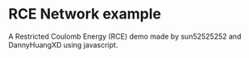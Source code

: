 # RCE Network example
A Restricted Coulomb Energy (RCE) demo made by sun52525252 and DannyHuangXD using javascript.

